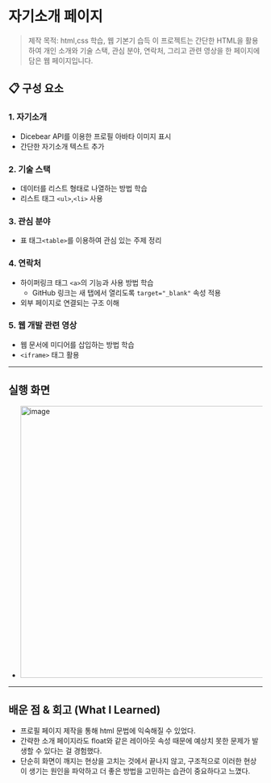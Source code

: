 # 자기소개 페이지
> 제작 목적: html,css 학습, 웹 기본기 습득
> 이 프로젝트는 간단한 HTML을 활용하여 개인 소개와 기술 스택, 관심 분야, 연락처, 그리고 관련 영상을 한 페이지에 담은 웹 페이지입니다.  

## 📋 구성 요소

### 1. 자기소개
- Dicebear API를 이용한 프로필 아바타 이미지 표시
- 간단한 자기소개 텍스트 추가

### 2. 기술 스택
- 데이터를 리스트 형태로 나열하는 방법 학습
- 리스트 태그 `<ul>`,`<li>` 사용

### 3. 관심 분야
- 표 태그`<table>`를 이용하여 관심 있는 주제 정리

### 4. 연락처
- 하이퍼링크 태그 `<a>`의 기능과 사용 방법 학습
  - GitHub 링크는 새 탭에서 열리도록 `target="_blank"` 속성 적용
- 외부 페이지로 연결되는 구조 이해

### 5. 웹 개발 관련 영상
- 웹 문서에 미디어를 삽입하는 방법 학습
- `<iframe>` 태그 활용

---
## 실행 화면
- <img width="500" height="539" alt="image" src="https://github.com/user-attachments/assets/7b31fd9c-c3c7-49ee-98df-1df6607a259f" />
---
## 배운 점 & 회고 (What I Learned)
- 프로필 페이지 제작을 통해 html 문법에 익숙해질 수 있었다.
- 간략한 소개 페이지라도 float와 같은 레이아웃 속성 때문에 예상치 못한 문제가 발생할 수 있다는 걸 경험했다.
- 단순히 화면이 깨지는 현상을 고치는 것에서 끝나지 않고, 구조적으로 이러한 현상이 생기는 원인을 파악하고 더 좋은 방법을 고민하는 습관이 중요하다고 느꼈다.
